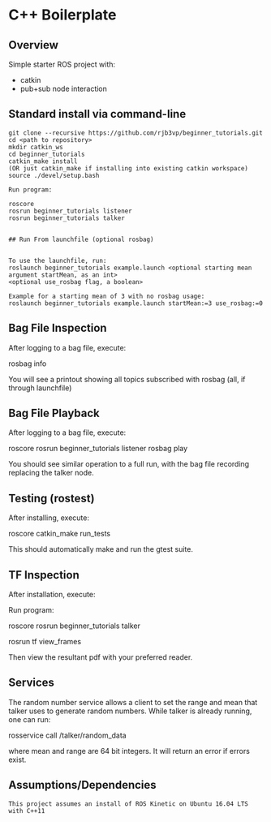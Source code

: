 # C++ Boilerplate


## Overview

Simple starter ROS project with:

- catkin
- pub+sub node interaction

## Standard install via command-line
```
git clone --recursive https://github.com/rjb3vp/beginner_tutorials.git
cd <path to repository>
mkdir catkin_ws
cd beginner_tutorials
catkin_make install
(OR just catkin_make if installing into existing catkin workspace)
source ./devel/setup.bash

Run program: 

roscore
rosrun beginner_tutorials listener
rosrun beginner_tutorials talker


## Run From launchfile (optional rosbag)


To use the launchfile, run:
roslaunch beginner_tutorials example.launch <optional starting mean argument startMean, as an int>
<optional use_rosbag flag, a boolean>

Example for a starting mean of 3 with no rosbag usage:
roslaunch beginner_tutorials example.launch startMean:=3 use_rosbag:=0

```

## Bag File Inspection
After logging to a bag file, execute:

rosbag info <bag file name>

You will see a printout showing all topics subscribed with rosbag (all, if through launchfile)


## Bag File Playback

After logging to a bag file, execute:

roscore
rosrun beginner_tutorials listener
rosbag play <bag file name>

You should see similar operation to a full run, with the bag file recording replacing the talker node.


## Testing (rostest)
After installing, execute:

roscore
catkin_make run_tests

This should automatically make and run the gtest suite.

## TF Inspection
After installation, execute:

Run program: 

roscore
rosrun beginner_tutorials talker

rosrun tf view_frames

Then view the resultant pdf with your preferred reader.

## Services
The random number service allows a client to set the range and mean that talker uses to generate random numbers.
While talker is already running, one can run:

rosservice call /talker/random_data <Mean> <Range>

where mean and range are 64 bit integers.
It will return an error if errors exist.


## Assumptions/Dependencies
```
This project assumes an install of ROS Kinetic on Ubuntu 16.04 LTS with C++11

